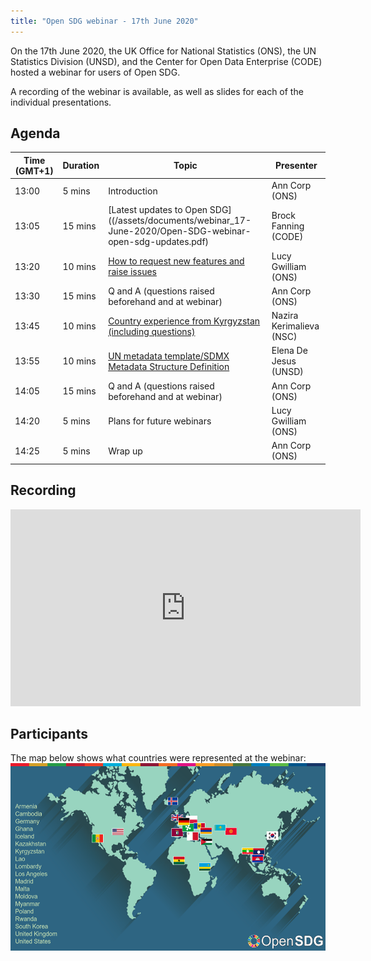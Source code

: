 ```yaml
---
title: "Open SDG webinar - 17th June 2020"
---
```


On the 17th June 2020, the UK Office for National Statistics (ONS), the UN Statistics Division (UNSD), and the Center for Open Data Enterprise (CODE) hosted a webinar for users of Open SDG.

A recording of the webinar is available, as well as slides for each of the individual presentations.

## Agenda

|Time (GMT+1)|Duration|Topic|Presenter|
|------------|--------|-----|---------|
|13:00|5 mins|Introduction|Ann Corp (ONS)|
|13:05|15 mins|[Latest updates to Open SDG]((/assets/documents/webinar_17-June-2020/Open-SDG-webinar-open-sdg-updates.pdf)|Brock Fanning (CODE)|
|13:20|10 mins|[How to request new features and raise issues](/assets/documents/webinar_17-June-2020/Open-SDG-webinar-request-new-features-raise-issues-slides.pdf)|Lucy Gwilliam (ONS)|
|13:30|15 mins|Q and A (questions raised beforehand and at webinar)|Ann Corp (ONS)|
|13:45|10 mins|[Country experience from Kyrgyzstan (including questions)](/assets/documents/webinar_17-June-2020/Open-SDG-webinar-Kyrgyzstan-country-experience-slides.pdf)|Nazira Kerimalieva (NSC)|
|13:55|10 mins|[UN metadata template/SDMX Metadata Structure Definition](Open-SDG-webinar-UN-metadata-template-SDMX-MSD-slides.pdf)|Elena De Jesus (UNSD)|
|14:05|15 mins|Q and A (questions raised beforehand and at webinar)|Ann Corp (ONS)|
|14:20|5 mins|Plans for future webinars|Lucy Gwilliam (ONS)|
|14:25|5 mins|Wrap up|Ann Corp (ONS)|

## Recording

<iframe width="560" height="315" src="https://www.youtube.com/embed/OIV69mZm40g" frameborder="0" allow="accelerometer; autoplay; encrypted-media; gyroscope; picture-in-picture" allowfullscreen></iframe>

## Participants

The map below shows what countries were represented at the webinar:
<img src="/assets/documents/webinar_17-June-2020/Open-SDG-webinar-countries-map.png" alt="Image showing what countries were represented at the webinar: Armenia, Cambodia, Germany, Ghana, Iceland, Kazakhstan, Kyrgyzstan, Lao, Lombardy, Los Angeles, Madrid, Malta, Moldova, Myanmar, Poland, Rwanda, South Korea, United Kingdom, United States" height="300px">

